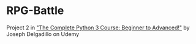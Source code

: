 # RPG-Battle
Project 2 in ["The Complete Python 3 Course: Beginner to Advanced!"](https://www.udemy.com/course/python-complete/learn/lecture/5658430#overview) by Joseph Delgadillo on Udemy
